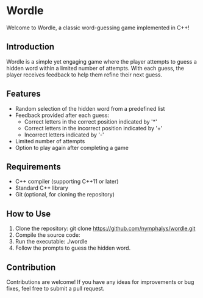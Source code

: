 # Wordle

Welcome to Wordle, a classic word-guessing game implemented in C++!

## Introduction

Wordle is a simple yet engaging game where the player attempts to guess a hidden word within a limited number of attempts. With each guess, the player receives feedback to help them refine their next guess.

## Features

- Random selection of the hidden word from a predefined list
- Feedback provided after each guess:
  - Correct letters in the correct position indicated by '*'
  - Correct letters in the incorrect position indicated by '+'
  - Incorrect letters indicated by '-'
- Limited number of attempts
- Option to play again after completing a game

## Requirements

- C++ compiler (supporting C++11 or later)
- Standard C++ library
- Git (optional, for cloning the repository)

## How to Use

1. Clone the repository: git clone https://github.com/nymphalys/wordle.git
2. Compile the source code:
3. Run the executable: ./wordle
4. Follow the prompts to guess the hidden word.

## Contribution

Contributions are welcome! If you have any ideas for improvements or bug fixes, feel free to submit a pull request.






